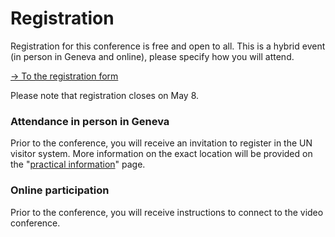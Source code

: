 # Registration

Registration for this conference is free and open to all. This is a hybrid event (in person in Geneva and online), please specify how you will attend.

[→ To the registration form](https://unog.libcal.com/calendar/archivestraining/IntellectualCooperationConference)

Please note that registration closes on May 8. 

### Attendance in person in Geneva

Prior to the conference, you will receive an invitation to register in the UN visitor system. More information on the exact location will be provided on the "[practical information](https://intellectualcooperation.org/informations)" page.

### Online participation

Prior to the conference, you will receive instructions to connect to the video conference.
